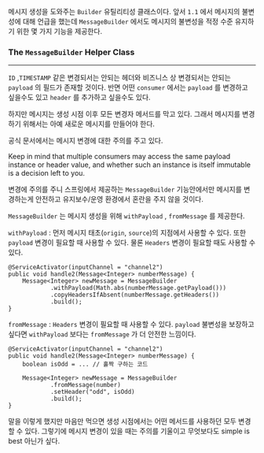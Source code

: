 메시지 생성을 도와주는 `Builder` 유틸리티성 클래스이다.  앞서 `1.1` 에서 메시지의 불변성에 대해 언급을 했는데 `MessageBuilder` 에서도 메시지의 불변성을 적정 수준 유지하기 위한 몇 가지 기능을 제공한다.

### The `MessageBuilder` Helper Class
---
`ID` ,`TIMESTAMP` 같은 변경되서는 안되는 헤더와 비즈니스 상 변경되서는 안되는 `payload` 의 필드가 존재할 것이다. 반면 어떤 `consumer` 에서는 `payload` 를 변경하고 싶을수도 있고 `header` 를 추가하고 싶을수도 있다.

하지만 메시지는 생성 시점 이후 모든 변경자 메서드를 막고 있다. 그래서 메시지를 변경하기 위해서는 아예 새로운 메시지를 만들어야 한다. 

공식 문서에서는 메시지 변경에 대한 주의를 주고 있다.

Keep in mind that multiple consumers may access the same payload instance or header value, and whether such an instance is itself immutable is a decision left to you. 

변경에 주의를 주니 스프링에서 제공하는 `MessageBuilder` 기능안에서만 메시지를 변경하는게 안전하고 유지보수/운영 환경에서 혼란을 주지 않을 것이다.

`MessageBuilder` 는 메시지 생성을 위해 `withPayload` , `fromMessage` 를 제공한다.

`withPayload` : 먼저 메시지 태초(`origin`, `source`)의 지점에서 사용할 수 있다. 
또한 `payload` 변경이 필요할 때 사용할 수 있다. 물론 `Headers` 변경이 필요할 때도 사용할 수 있다.

```
@ServiceActivator(inputChannel = "channel2")  
public void handle2(Message<Integer> numberMessage) {  
    Message<Integer> newMessage = MessageBuilder  
            .withPayload(Math.abs(numberMessage.getPayload()))  
            .copyHeadersIfAbsent(numberMessage.getHeaders())  
            .build();  
}
```

`fromMessage` : `Headers` 변경이 필요할 때 사용할 수 있다. `payload`  불변성을 보장하고 싶다면 `withPayload` 보다는  `fromMessage` 가 더 안전한 느낌이다. 

```
@ServiceActivator(inputChannel = "channel2")  
public void handle2(Message<Integer> numberMessage) {  
	boolean isOdd = ... // 홀짝 구하는 코드
	
	Message<Integer> newMessage = MessageBuilder  
	        .fromMessage(number)  
	        .setHeader("odd", isOdd)  
	        .build(); 
}

```


말을 이렇게 했지만 마음만 먹으면 생성 시점에서는 어떤 메서드를 사용하던 모두 변경할 수 있다. 그렇기에 메시지 변경이 있을 때는 주의를 기울이고 무엇보다도 simple is best 아닌가 싶다.